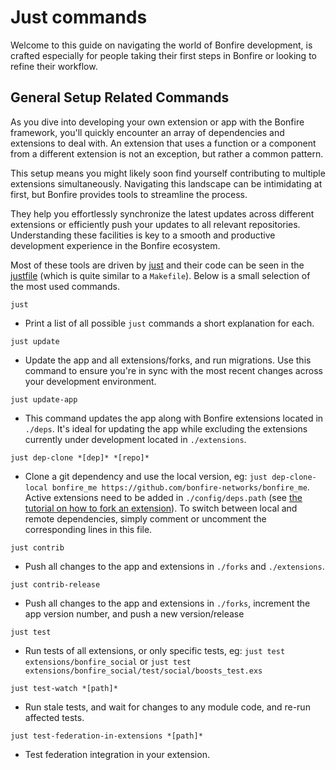 # Just commands

Welcome to this guide on navigating the world of Bonfire development, is crafted especially for people taking their first steps in Bonfire or looking to refine their workflow.
      

## General Setup Related Commands

As you dive into developing your own extension or app with the Bonfire framework, you'll quickly encounter an array of dependencies and extensions to deal with. An extension that uses a function or a component from a different extension is not an exception, but rather a common pattern.

This setup means you might likely soon find yourself contributing to multiple extensions simultaneously. Navigating this landscape can be intimidating at first, but Bonfire provides tools to streamline the process.

They help you effortlessly synchronize the latest updates across different extensions or efficiently push your updates to all relevant repositories. Understanding these facilities is key to a smooth and productive development experience in the Bonfire ecosystem.
      
Most of these tools are driven by [just](https://github.com/casey/just#just) and their code can be seen in the [justfile](https://github.com/bonfire-networks/bonfire-app/blob/main/justfile) (which is quite similar to a `Makefile`). Below is a small selection of the most used commands.
      
      
        
`just`
- Print a list of all possible `just` commands a short explanation for each. 

`just update`
- Update the app and all extensions/forks, and run migrations. Use this command to ensure you're in sync with the most recent changes across your development environment. 

`just update-app`
- This command updates the app along with Bonfire extensions located in `./deps`. It's ideal for updating the app while excluding the extensions currently under development located in `./extensions`.

`just dep-clone *[dep]* *[repo]*`
- Clone a git dependency and use the local version, eg: `just dep-clone-local bonfire_me https://github.com/bonfire-networks/bonfire_me`. Active extensions need to be added in `./config/deps.path` (see [the tutorial on how to fork an extension](/courses/how_to_fork_extension/)). To switch between local and remote dependencies, simply comment or uncomment the corresponding lines in this file.

`just contrib`
- Push all changes to the app and extensions in `./forks` and `./extensions`.

`just contrib-release`
- Push all changes to the app and extensions in `./forks`, increment the app version number, and push a new version/release

`just test`
- Run tests of all extensions, or only specific tests, eg: `just test extensions/bonfire_social` or `just test extensions/bonfire_social/test/social/boosts_test.exs`

`just test-watch *[path]*`
- Run stale tests, and wait for changes to any module code, and re-run affected tests. 

`just test-federation-in-extensions *[path]*`
- Test federation integration in your extension. 


